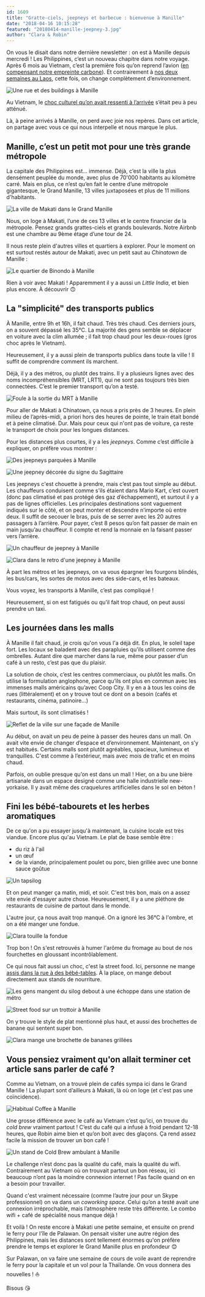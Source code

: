 ```yaml
---
id: 1609
title: "Gratte-ciels, jeepneys et barbecue : bienvenue à Manille"
date: "2018-04-16 10:15:28"
featured: "20180414-manille-jeepney-3.jpg"
author: "Clara & Robin"
---
```


On vous le disait dans notre dernière newsletter : on est à Manille depuis
mercredi ! Les Philippines, c’est un nouveau chapitre dans notre voyage. Après 6
mois au Vietnam, c’est la première fois qu’on reprend l’avion
([en compensant notre empreinte carbone](https://eaudepoisson.com/2017/10/06/on-compense-le-bilan-carbone-de-notre-vol/)).
Et contrairement à
[nos deux semaines au Laos](https://eaudepoisson.com/2018/03/15/balade-sur-le-plateau-des-bolovens/),
cette fois, on change complètement d’environnement.

![Une rue et des buildings à Manille](20180411-manille-rue-1.jpg)

Au Vietnam, le
[choc culturel qu’on avait ressenti à l’arrivée](https://eaudepoisson.com/2017/10/29/top-7-du-choc-culturel-au-vietnam/)
s’était peu à peu atténué.

Là, à peine arrivés à Manille, on perd avec joie nos repères. Dans cet article,
on partage avec vous ce qui nous interpelle et nous marque le plus.

## Manille, c’est un petit mot pour une très grande métropole

La capitale des Philippines est… immense. Déjà, c’est la ville la plus densément
peuplée du monde, avec plus de 70'000 habitants au kilomètre carré. Mais en
plus, ce n’est qu’en fait le centre d’une métropole gigantesque, le Grand
Manille, 13 villes juxtaposées et plus de 11 millions d'habitants.

![La ville de Makati dans le Grand Manille](20180411-manille-rue-2.jpg "Makati")

Nous, on loge à Makati, l’une de ces 13 villes et le centre financier de la
métropole. Pensez grands grattes-ciels et grands boulevards. Notre Airbnb est
une chambre au 9ème étage d’une tour de 24.

Il nous reste plein d'autres villes et quartiers à explorer. Pour le moment on
est surtout restés autour de Makati, avec un petit saut au _Chinatown_ de
Manille :

![Le quartier de Binondo à Manille](20180412-manille-chinatown.jpg "Binondo, ou Chinatown")

Rien à voir avec Makati ! Apparemment il y a aussi un _Little India_, et bien
plus encore. À découvrir 🙃

## La "simplicité" des transports publics

À Manille, entre 9h et 16h, il fait chaud. Très très chaud. Ces derniers jours,
on a souvent dépassé les 35°C. La majorité des gens semble se déplacer en
voiture avec la clim allumée ; il fait trop chaud pour les deux-roues (gros choc
après le Vietnam).

Heureusement, il y a aussi plein de transports publics dans toute la ville ! Il
suffit de comprendre comment ils marchent.

Déjà, il y a des métros, ou plutôt des trains. Il y a plusieurs lignes avec des
noms incompréhensibles (MRT, LRT1), qui ne sont pas toujours très bien
connectées. C’est le premier transport qu’on a testé.

![Foule à la sortie du MRT à Manille](20180412-manille-metro.jpg "À la sortie du MRT")

Pour aller de Makati à Chinatown, ça nous a pris près de 3 heures. En plein
milieu de l’après-midi, a priori hors des heures de pointe, le train était bondé
et à peine climatisé. Dur. Mais pour ceux qui n'ont pas de voiture, ça reste le
transport de choix pour les longues distances.

Pour les distances plus courtes, il y a les _jeepneys_. Comme c’est difficile à
expliquer, on préfère vous montrer :

![Des jeepneys parquées à Manille](20180414-manille-jeepney-3.jpg)

![Une jeepney décorée du signe du Sagittaire](20180414-manille-jeepney-4.jpg "Chaque jeepney est décorée différemment ! Un thème récurrent : la religion")

Les jeepneys c'est chouette à prendre, mais c’est pas tout simple au début. Les
chauffeurs conduisent comme s'ils étaient dans Mario Kart, c’est ouvert (donc
pas climatisé et pas protégé des gaz d’échappement), et surtout il y a pas de
lignes officielles. Les principales destinations sont vaguement indiqués sur le
côté, et on peut monter et descendre n’importe où entre deux. Il suffit de
secouer le bras, puis de se serrer avec les 20 autres passagers à l’arrière.
Pour payer, c’est 8 pesos qu’on fait passer de main en main jusqu’au chauffeur.
Il compte et rend la monnaie en la faisant passer vers l’arrière.

![Un chauffeur de jeepney à Manille](20180414-manille-jeepney-1.jpg)

![Clara dans le retro d'une jeepney à Manille](20180414-manille-jeepney-2.jpg)

À part les métros et les jeepneys, on va vous épargner les fourgons blindés, les
bus/cars, les sortes de motos avec des side-cars, et les bateaux.

Vous voyez, les transports à Manille, c’est pas compliqué !

Heureusement, si on est fatigués ou qu’il fait trop chaud, on peut aussi prendre
un taxi.

## Les journées dans les malls

À Manille il fait chaud, je crois qu'on vous l'a déjà dit. En plus, le soleil
tape fort. Les locaux se baladent avec des parapluies qu'ils utilisent comme des
ombrelles. Autant dire que marcher dans la rue, même pour passer d’un café à un
resto, c’est pas que du plaisir.

La solution de choix, c’est les centres commerciaux, ou plutôt les malls. On
utilise la formulation anglophone, parce qu’ils ont plus en commun avec les
immenses malls américains qu’avec Coop City. Il y en a à tous les coins de rues
(littéralement) et on y trouve tout ce dont on a besoin (cafés et restaurants,
cinéma, patinoire…)

Mais surtout, ils sont climatisés !

![Reflet de la ville sur une façade de Manille](20180411-manille-buildings-reflet.jpg)

Au début, on avait un peu de peine à passer des heures dans un mall. On avait
vite envie de changer d’espace et d’environnement. Maintenant, on s’y est
habitués. Certains malls sont plutôt agréables, spacieux, lumineux et
tranquilles. C'est comme à l’extérieur, mais avec mois de trafic et en moins
chaud.

Parfois, on oublie presque qu’on est dans un mall ! Hier, on a bu une bière
artisanale dans un espace designé comme une halle industrielle new-yorkaise. Il
y avait même des craquelures artificielles dans le sol en béton !

## Fini les bébé-tabourets et les herbes aromatiques

De ce qu'on a pu essayer jusqu'à maintenant, la cuisine locale est très viandue.
Encore plus qu'au Vietnam. Le plat de base semble être :

- du riz à l'ail
- un œuf
- de la viande, principalement poulet ou porc, bien grillée avec une bonne sauce
  goûtue

![Un tapsilog](20180414-manille-tapsilog.jpg "Le petit-dej' national, le Tapsilog")

Et on peut manger ça matin, midi, et soir. C'est très bon, mais on a assez vite
envie d'essayer autre chose. Heureusement, il y a une pléthore de restaurants de
cuisine de partout dans le monde.

L'autre jour, ça nous avait trop manqué. On a ignoré les 36°C à l'ombre, et on a
été manger une fondue.

![Clara touille la fondue](20180413-manille-fondue.jpg)

Trop bon ! On s'est retrouvés à humer l'arôme du fromage au bout de nos
fourchettes en gloussant incontrôlablement.

Ce qui nous fait aussi un choc, c'est la street food. Ici, personne ne mange
[assis dans la rue à des bébé-tables](https://eaudepoisson.com/2017/11/08/vous-avez-dit-street-food/).
À la place, on mange debout directement aux stands de nourriture.

![Les gens mangent du silog debout à une échoppe dans une station de métro](20180414-manille-street-food-2.jpg "Dans les stations de métro")

![Street food sur un trottoir à Manille](20180411-manille-street-food-1.jpg "Sur les trottoirs")

On y trouve le style de plat mentionné plus haut, et aussi des brochettes de
banane qui sentent super bon.

![Clara mange une brochette de bananes grillées](20180411-manille-bananes.jpg "On a pas pu y résister")

## Vous pensiez vraiment qu'on allait terminer cet article sans parler de café ?

Comme au Vietnam, on a trouvé plein de cafés sympa ici dans le Grand Manille !
La plupart sont d’ailleurs à Makati, là où on loge (et c'est pas une
coïncidence).

![Habitual Coffee à Manille](20180411-manille-habitual-coffee.jpg "Habitual Coffee, un de nos préférés")

Une grosse différence avec le café au Vietnam c’est qu’ici, on trouve du _cold
brew_ vraiment partout ! C’est du café qui a infusé à froid pendant 12-18
heures, que Robin aime bien et qu’on boit avec des glaçons. Ça rend assez facile
la mission de trouver un bon café !

![Un stand de Cold Brew ambulant à Manille](20180411-manille-cold-brew.jpg "On a même trouvé du cold brew ambulant")

Le challenge n’est donc pas la qualité du café, mais la qualité du wifi.
Contrairement au Vietnam où on trouvait partout un bon réseau, ici beaucoup
n’ont pas la moindre connexion internet ! Pas facile quand on en a besoin pour
travailler.

Quand c'est vraiment nécessaire (comme l’autre jour pour un Skype professionnel)
on va dans un _coworking space_. Celui qu’on a testé avait une connexion
irréprochable, mais l’atmosphère reste très différente. Le combo wifi + café de
spécialité nous manque déjà !

Et voilà ! On reste encore à Makati une petite semaine, et ensuite on prend le
ferry pour l'île de Palawan. On pensait visiter une autre région des
Philippines, mais les distances sont tellement énormes qu'on préfère prendre le
temps et explorer le Grand Manille plus en profondeur 😊

Sur Palawan, on va faire une semaine de cours de voile avant de reprendre le
ferry pour la capitale et un vol pour la Thaïlande. On vous donnera des
nouvelles ! ⛵

Bisous 😘
